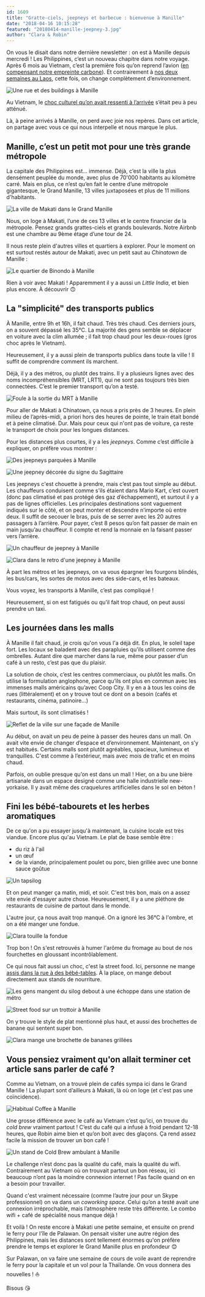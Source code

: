 ```yaml
---
id: 1609
title: "Gratte-ciels, jeepneys et barbecue : bienvenue à Manille"
date: "2018-04-16 10:15:28"
featured: "20180414-manille-jeepney-3.jpg"
author: "Clara & Robin"
---
```


On vous le disait dans notre dernière newsletter : on est à Manille depuis
mercredi ! Les Philippines, c’est un nouveau chapitre dans notre voyage. Après 6
mois au Vietnam, c’est la première fois qu’on reprend l’avion
([en compensant notre empreinte carbone](https://eaudepoisson.com/2017/10/06/on-compense-le-bilan-carbone-de-notre-vol/)).
Et contrairement à
[nos deux semaines au Laos](https://eaudepoisson.com/2018/03/15/balade-sur-le-plateau-des-bolovens/),
cette fois, on change complètement d’environnement.

![Une rue et des buildings à Manille](20180411-manille-rue-1.jpg)

Au Vietnam, le
[choc culturel qu’on avait ressenti à l’arrivée](https://eaudepoisson.com/2017/10/29/top-7-du-choc-culturel-au-vietnam/)
s’était peu à peu atténué.

Là, à peine arrivés à Manille, on perd avec joie nos repères. Dans cet article,
on partage avec vous ce qui nous interpelle et nous marque le plus.

## Manille, c’est un petit mot pour une très grande métropole

La capitale des Philippines est… immense. Déjà, c’est la ville la plus densément
peuplée du monde, avec plus de 70'000 habitants au kilomètre carré. Mais en
plus, ce n’est qu’en fait le centre d’une métropole gigantesque, le Grand
Manille, 13 villes juxtaposées et plus de 11 millions d'habitants.

![La ville de Makati dans le Grand Manille](20180411-manille-rue-2.jpg "Makati")

Nous, on loge à Makati, l’une de ces 13 villes et le centre financier de la
métropole. Pensez grands grattes-ciels et grands boulevards. Notre Airbnb est
une chambre au 9ème étage d’une tour de 24.

Il nous reste plein d'autres villes et quartiers à explorer. Pour le moment on
est surtout restés autour de Makati, avec un petit saut au _Chinatown_ de
Manille :

![Le quartier de Binondo à Manille](20180412-manille-chinatown.jpg "Binondo, ou Chinatown")

Rien à voir avec Makati ! Apparemment il y a aussi un _Little India_, et bien
plus encore. À découvrir 🙃

## La "simplicité" des transports publics

À Manille, entre 9h et 16h, il fait chaud. Très très chaud. Ces derniers jours,
on a souvent dépassé les 35°C. La majorité des gens semble se déplacer en
voiture avec la clim allumée ; il fait trop chaud pour les deux-roues (gros choc
après le Vietnam).

Heureusement, il y a aussi plein de transports publics dans toute la ville ! Il
suffit de comprendre comment ils marchent.

Déjà, il y a des métros, ou plutôt des trains. Il y a plusieurs lignes avec des
noms incompréhensibles (MRT, LRT1), qui ne sont pas toujours très bien
connectées. C’est le premier transport qu’on a testé.

![Foule à la sortie du MRT à Manille](20180412-manille-metro.jpg "À la sortie du MRT")

Pour aller de Makati à Chinatown, ça nous a pris près de 3 heures. En plein
milieu de l’après-midi, a priori hors des heures de pointe, le train était bondé
et à peine climatisé. Dur. Mais pour ceux qui n'ont pas de voiture, ça reste le
transport de choix pour les longues distances.

Pour les distances plus courtes, il y a les _jeepneys_. Comme c’est difficile à
expliquer, on préfère vous montrer :

![Des jeepneys parquées à Manille](20180414-manille-jeepney-3.jpg)

![Une jeepney décorée du signe du Sagittaire](20180414-manille-jeepney-4.jpg "Chaque jeepney est décorée différemment ! Un thème récurrent : la religion")

Les jeepneys c'est chouette à prendre, mais c’est pas tout simple au début. Les
chauffeurs conduisent comme s'ils étaient dans Mario Kart, c’est ouvert (donc
pas climatisé et pas protégé des gaz d’échappement), et surtout il y a pas de
lignes officielles. Les principales destinations sont vaguement indiqués sur le
côté, et on peut monter et descendre n’importe où entre deux. Il suffit de
secouer le bras, puis de se serrer avec les 20 autres passagers à l’arrière.
Pour payer, c’est 8 pesos qu’on fait passer de main en main jusqu’au chauffeur.
Il compte et rend la monnaie en la faisant passer vers l’arrière.

![Un chauffeur de jeepney à Manille](20180414-manille-jeepney-1.jpg)

![Clara dans le retro d'une jeepney à Manille](20180414-manille-jeepney-2.jpg)

À part les métros et les jeepneys, on va vous épargner les fourgons blindés, les
bus/cars, les sortes de motos avec des side-cars, et les bateaux.

Vous voyez, les transports à Manille, c’est pas compliqué !

Heureusement, si on est fatigués ou qu’il fait trop chaud, on peut aussi prendre
un taxi.

## Les journées dans les malls

À Manille il fait chaud, je crois qu'on vous l'a déjà dit. En plus, le soleil
tape fort. Les locaux se baladent avec des parapluies qu'ils utilisent comme des
ombrelles. Autant dire que marcher dans la rue, même pour passer d’un café à un
resto, c’est pas que du plaisir.

La solution de choix, c’est les centres commerciaux, ou plutôt les malls. On
utilise la formulation anglophone, parce qu’ils ont plus en commun avec les
immenses malls américains qu’avec Coop City. Il y en a à tous les coins de rues
(littéralement) et on y trouve tout ce dont on a besoin (cafés et restaurants,
cinéma, patinoire…)

Mais surtout, ils sont climatisés !

![Reflet de la ville sur une façade de Manille](20180411-manille-buildings-reflet.jpg)

Au début, on avait un peu de peine à passer des heures dans un mall. On avait
vite envie de changer d’espace et d’environnement. Maintenant, on s’y est
habitués. Certains malls sont plutôt agréables, spacieux, lumineux et
tranquilles. C'est comme à l’extérieur, mais avec mois de trafic et en moins
chaud.

Parfois, on oublie presque qu’on est dans un mall ! Hier, on a bu une bière
artisanale dans un espace designé comme une halle industrielle new-yorkaise. Il
y avait même des craquelures artificielles dans le sol en béton !

## Fini les bébé-tabourets et les herbes aromatiques

De ce qu'on a pu essayer jusqu'à maintenant, la cuisine locale est très viandue.
Encore plus qu'au Vietnam. Le plat de base semble être :

- du riz à l'ail
- un œuf
- de la viande, principalement poulet ou porc, bien grillée avec une bonne sauce
  goûtue

![Un tapsilog](20180414-manille-tapsilog.jpg "Le petit-dej' national, le Tapsilog")

Et on peut manger ça matin, midi, et soir. C'est très bon, mais on a assez vite
envie d'essayer autre chose. Heureusement, il y a une pléthore de restaurants de
cuisine de partout dans le monde.

L'autre jour, ça nous avait trop manqué. On a ignoré les 36°C à l'ombre, et on a
été manger une fondue.

![Clara touille la fondue](20180413-manille-fondue.jpg)

Trop bon ! On s'est retrouvés à humer l'arôme du fromage au bout de nos
fourchettes en gloussant incontrôlablement.

Ce qui nous fait aussi un choc, c'est la street food. Ici, personne ne mange
[assis dans la rue à des bébé-tables](https://eaudepoisson.com/2017/11/08/vous-avez-dit-street-food/).
À la place, on mange debout directement aux stands de nourriture.

![Les gens mangent du silog debout à une échoppe dans une station de métro](20180414-manille-street-food-2.jpg "Dans les stations de métro")

![Street food sur un trottoir à Manille](20180411-manille-street-food-1.jpg "Sur les trottoirs")

On y trouve le style de plat mentionné plus haut, et aussi des brochettes de
banane qui sentent super bon.

![Clara mange une brochette de bananes grillées](20180411-manille-bananes.jpg "On a pas pu y résister")

## Vous pensiez vraiment qu'on allait terminer cet article sans parler de café ?

Comme au Vietnam, on a trouvé plein de cafés sympa ici dans le Grand Manille !
La plupart sont d’ailleurs à Makati, là où on loge (et c'est pas une
coïncidence).

![Habitual Coffee à Manille](20180411-manille-habitual-coffee.jpg "Habitual Coffee, un de nos préférés")

Une grosse différence avec le café au Vietnam c’est qu’ici, on trouve du _cold
brew_ vraiment partout ! C’est du café qui a infusé à froid pendant 12-18
heures, que Robin aime bien et qu’on boit avec des glaçons. Ça rend assez facile
la mission de trouver un bon café !

![Un stand de Cold Brew ambulant à Manille](20180411-manille-cold-brew.jpg "On a même trouvé du cold brew ambulant")

Le challenge n’est donc pas la qualité du café, mais la qualité du wifi.
Contrairement au Vietnam où on trouvait partout un bon réseau, ici beaucoup
n’ont pas la moindre connexion internet ! Pas facile quand on en a besoin pour
travailler.

Quand c'est vraiment nécessaire (comme l’autre jour pour un Skype professionnel)
on va dans un _coworking space_. Celui qu’on a testé avait une connexion
irréprochable, mais l’atmosphère reste très différente. Le combo wifi + café de
spécialité nous manque déjà !

Et voilà ! On reste encore à Makati une petite semaine, et ensuite on prend le
ferry pour l'île de Palawan. On pensait visiter une autre région des
Philippines, mais les distances sont tellement énormes qu'on préfère prendre le
temps et explorer le Grand Manille plus en profondeur 😊

Sur Palawan, on va faire une semaine de cours de voile avant de reprendre le
ferry pour la capitale et un vol pour la Thaïlande. On vous donnera des
nouvelles ! ⛵

Bisous 😘
